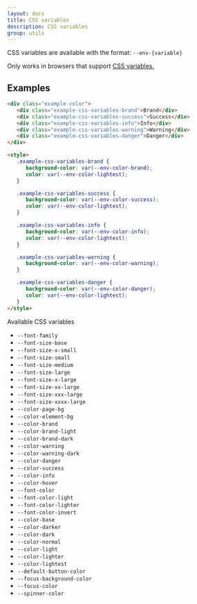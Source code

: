 ```yaml
---
layout: docs
title: CSS variables
description: CSS variables
group: utils
---
```


CSS variables are available with the format: `--env-{variable}`

Only works in browsers that support <a class="doc-link" href="https://caniuse.com/#feat=css-variables" target="_blank" rel="noopener">CSS variables.</a>

## Examples

```html
<div class="example-color">
   <div class="example-css-variables-brand">Brand</div>
   <div class="example-css-variables-success">Success</div>
   <div class="example-css-variables-info">Info</div>
   <div class="example-css-variables-warning">Warning</div>
   <div class="example-css-variables-danger">Danger</div>
</div>

<style>
   .example-css-variables-brand {
      background-color: var(--env-color-brand);
      color: var(--env-color-lightest);
   }

   .example-css-variables-success {
      background-color: var(--env-color-success);
      color: var(--env-color-lightest);
   }

   .example-css-variables-info {
      background-color: var(--env-color-info);
      color: var(--env-color-lightest);
   }

   .example-css-variables-warning {
      background-color: var(--env-color-warning);
   }

   .example-css-variables-danger {
      background-color: var(--env-color-danger);
      color: var(--env-color-lightest);
   }
</style>
```

Available CSS variables

-  `--font-family`
-  `--font-size-base`
-  `--font-size-x-small`
-  `--font-size-small`
-  `--font-size-medium`
-  `--font-size-large`
-  `--font-size-x-large`
-  `--font-size-xx-large`
-  `--font-size-xxx-large`
-  `--font-size-xxxx-large`
-  `--color-page-bg`
-  `--color-element-bg`
-  `--color-brand`
-  `--color-brand-light`
-  `--color-brand-dark`
-  `--color-warning`
-  `--color-warning-dark`
-  `--color-danger`
-  `--color-success`
-  `--color-info`
-  `--color-hover`
-  `--font-color`
-  `--font-color-light`
-  `--font-color-lighter`
-  `--font-color-invert`
-  `--color-base`
-  `--color-darker`
-  `--color-dark`
-  `--color-normal`
-  `--color-light`
-  `--color-lighter`
-  `--color-lightest`
-  `--default-button-color`
-  `--focus-background-color`
-  `--focus-color`
-  `--spinner-color`
